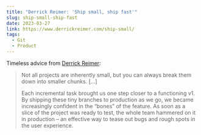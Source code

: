 ```yaml
---
title: "Derrick Reimer: 'Ship small, ship fast'"
slug: ship-small-ship-fast
date: 2023-03-27
link: https://www.derrickreimer.com/ship-small/
tags:
  - Git
  - Product
---
```


Timeless advice from [Derrick Reimer](https://www.derrickreimer.com/):

> Not all projects are inherently small, but you can always break them down into smaller chunks. […]
>
> Each incremental task brought us one step closer to a functioning v1. By shipping these tiny branches to production as we go, we became increasingly confident in the “bones” of the feature. As soon as a slice of the project was ready to test, the whole team hammered on it in production – an effective way to tease out bugs and rough spots in the user experience.
